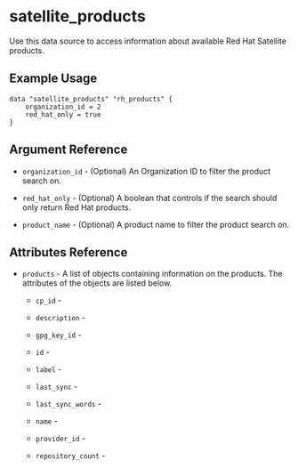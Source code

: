 # satellite\_products

Use this data source to access information about available Red Hat Satellite products.

## Example Usage

```hcl
data "satellite_products" "rh_products" {
    organization_id = 2
    red_hat_only = true
}
```

## Argument Reference

* `organization_id` - (Optional) An Organization ID to filter the product search on.

* `red_hat_only` - (Optional) A boolean that controls if the search should only return Red Hat products.

* `product_name` - (Optional) A product name to filter the product search on.

## Attributes Reference

* `products` - A list of objects containing information on the products. The attributes of the objects are listed below.

  * `cp_id` -

  * `description` -

  * `gpg_key_id` -

  * `id` -

  * `label` -

  * `last_sync` -

  * `last_sync_words` -

  * `name` -

  * `provider_id` -

  * `repository_count` -
